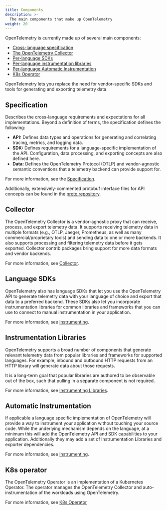 ```yaml
---
title: Components
description: >-
  The main components that make up OpenTelemetry
weight: 20
---
```


OpenTelemetry is currently made up of several main components:

- [Cross-language specification](/docs/reference/specification/)
- [The OpenTelemetry Collector](/docs/collector)
- [Per-language SDKs](/docs/instrumentation)
- [Per-language instrumentation libraries](/docs/concepts/instrumenting-library/)
- [Per-language Automatic Instrumentation](/docs/concepts/instrumenting/#automatic-instrumentation)
- [K8s Operator](/docs/k8s-operator)

OpenTelemetry lets you replace the need for vendor-specific SDKs and tools for
generating and exporting telemetry data.

## Specification

Describes the cross-language requirements and expectations for all
implementations. Beyond a definition of terms, the specification defines the
following:

- **API:** Defines data types and operations for generating and correlating
  tracing, metrics, and logging data.
- **SDK:** Defines requirements for a language-specific implementation of the
  API. Configuration, data processing, and exporting concepts are also defined
  here.
- **Data:** Defines the OpenTelemetry Protocol (OTLP) and vendor-agnostic
  semantic conventions that a telemetry backend can provide support for.

For more information, see the [Specification](/docs/reference/specification/).

Additionally, extensively-commented protobuf interface files for API concepts
can be found in the
[proto repository](https://github.com/open-telemetry/opentelemetry-proto).

## Collector

The OpenTelemetry Collector is a vendor-agnostic proxy that can receive,
process, and export telemetry data. It supports receiving telemetry data in
multiple formats (e.g., OTLP, Jaeger, Prometheus, as well as many
commercial/proprietary tools) and sending data to one or more backends. It also
supports processing and filtering telemetry data before it gets exported.
Collector contrib packages bring support for more data formats and vendor
backends.

For more information, see [Collector](/docs/collector/).

## Language SDKs

OpenTelemetry also has language SDKs that let you use the OpenTelemetry API to
generate telemetry data with your language of choice and export that data to a
preferred backend. These SDKs also let you incorporate instrumentation libraries
for common libraries and frameworks that you can use to connect to manual
instrumentation in your application.

For more information, see [Instrumenting](/docs/concepts/instrumenting).

## Instrumentation Libraries

OpenTelemetry supports a broad number of components that generate relevant
telemetry data from popular libraries and frameworks for supported languages.
For example, inbound and outbound HTTP requests from an HTTP library will
generate data about those requests.

It is a long-term goal that popular libraries are authored to be observable out
of the box, such that pulling in a separate component is not required.

For more information, see
[Instrumenting Libraries](/docs/concepts/instrumenting-library/).

## Automatic Instrumentation

If applicable a language specific implementation of OpenTelemetry will provide a
way to instrument your application without touching your source code. While the
underlying mechanism depends on the language, at a minimum this will add the
OpenTelemetry API and SDK capabilities to your application. Additionally they
may add a set of Instrumentation Libraries and exporter dependencies.

For more information, see
[Instrumenting](/docs/concepts/instrumenting/#automatic-instrumentation).

## K8s operator

The OpenTelemetry Operator is an implementation of a Kubernetes Operator. The
operator manages the OpenTelemetry Collector and auto-instrumentation of the
workloads using OpenTelemetry.

For more information, see [K8s Operator](/docs/k8s-operator/)
